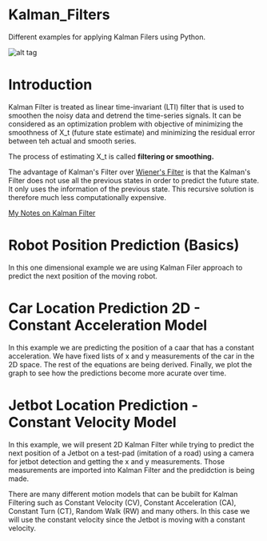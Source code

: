 # Kalman_Filters
Different examples for applying Kalman Filers using Python.

![alt tag](https://raw.githubusercontent.com/rlabbe/Kalman-and-Bayesian-Filters-in-Python/master/animations/05_dog_track.gif)

# Introduction

Kalman Filter is treated as linear time-invariant (LTI) filter that is used to smoothen the noisy data and detrend the time-series signals. It can be considered as an optimization problem with objective of minimizing the smoothness of X_t (future state estimate) and minimizing the residual error between teh actual and smooth series. 

The process of estimating X_t is called **filtering or smoothing.**

The advantage of Kalman's Filter over [Wiener's Filter](https://en.wikipedia.org/wiki/Wiener_filter) is that the Kalman's Filter does not use all the previous states in order to predict the future state. It only uses the information of the previous state. This recursive solution is therefore much less computationally expensive.

[My Notes on Kalman Filter]()

# Robot Position Prediction (Basics)

  In this one dimensional example we are using Kalman Filer approach to predict the next position of the moving robot.

# Car Location Prediction 2D - Constant Acceleration Model

  In this example we are predicting the position of a caar that has a constant acceleration. We have fixed lists of x and y measurements of the car in the 2D space. The rest of the equations are being derived. Finally, we plot the graph to see how the predictions become more acurate over time. 

# Jetbot Location Prediction - Constant Velocity Model

  In this example, we will present 2D Kalman Filter while trying to predict the next position of a Jetbot on a test-pad (imitation of a road) using a camera for jetbot detection and getting the x and y measurements. Those measurements are imported into Kalman Filter and the predidction is being made.  

  There are many different motion models that can be bubilt for Kalman Filtering such as Constant Velocity (CV), Constant Acceleration (CA), Constant Turn (CT), Random Walk (RW) and many others. In this case we will use the constant velocity since the Jetbot is moving with a constant velocity. 
  
  

 <!-- 
 ### DISCRETE NOISE MODEL
 
  The discrete noise model assumes that the noise is different at each time period, but it is constant between time periods.
  
 ![discrete noise](./images/discrete_noise.png)
 
   -->
  
  
